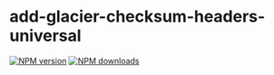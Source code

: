 # add-glacier-checksum-headers-universal

[![NPM version](https://img.shields.io/npm/v/@aws-sdk/add-glacier-checksum-headers-universal.svg)](https://www.npmjs.com/package/@aws-sdk/add-glacier-checksum-headers-universal)
[![NPM downloads](https://img.shields.io/npm/dm/@aws-sdk/add-glacier-checksum-headers-universal.svg)](https://www.npmjs.com/package/@aws-sdk/add-glacier-checksum-headers-universal)
